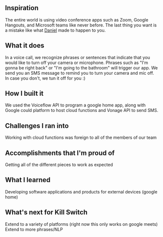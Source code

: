 ## Inspiration
The entire world is using video conference apps such as Zoom, Google Hangouts, and Microsoft teams like never before. The last thing you want is a mistake like what [Daniel](https://www.youtube.com/watch?v=V__GbBaIXPU) made to happen to you.

## What it does
In a voice call, we recognize phrases or sentences that indicate that you would like to turn off your camera or microphone. Phrases such as "I'm gonna be right back" or "I'm going to the bathroom" will trigger our app. We send you an SMS message to remind you to turn your camera and mic off. In case you don't, we tun it off for you :)

## How I built it
We used the Voiceflow API to program a google home app, along with Google could platform to host cloud functions and Vonage API to send SMS. 

## Challenges I ran into
Working with cloud functions was foreign to all of the members of our team

## Accomplishments that I'm proud of
Getting all of the different pieces to work as expected

## What I learned
Developing software applications and products for external devices (google home)

## What's next for Kill Switch
Extend to a variety of platforms (right now this only works on google meets)
Extend to more phrases/NLP
